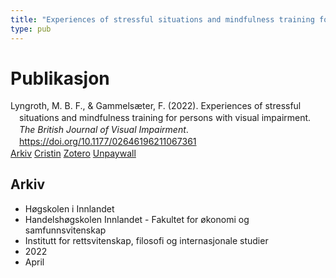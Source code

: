 ```yaml
---
title: "Experiences of stressful situations and mindfulness training for persons with visual impairment"
type: pub
---
```

<h1>Publikasjon</h1>
<article id="csl-bib-container-ESA96ZYR" class="csl-bib-container">
  <div class="csl-bib-body" style="line-height: 1.35; padding-left: 1em; text-indent:-1em;">
  <div class="csl-entry">Lyngroth, M. B. F., &amp; Gammels&#xE6;ter, F. (2022). Experiences of stressful situations and mindfulness training for persons with visual impairment. <i>The British Journal of Visual Impairment</i>. <a href="https://doi.org/10.1177/02646196211067361">https://doi.org/10.1177/02646196211067361</a></div>
</div>
  <div class="csl-bib-buttons">
    <a href="#taxonomy-article-ESA96ZYR" class="csl-bib-button">Arkiv</a>
    <a href="https://app.cristin.no/results/show.jsf?id=2018432" alt="Cristin URL" class="csl-bib-button">Cristin</a>
    <a href="http://zotero.org/groups/5022929/items/ESA96ZYR" alt="Zotero URL" class="csl-bib-button">Zotero</a>
    <a href="https://journals.sagepub.com/doi/pdf/10.1177/02646196211067361" class="csl-bib-button">Unpaywall</a>
  </div>
  <div id="csl-bib-meta-container-ESA96ZYR"></div>
</article>
<div id="csl-bib-meta-ESA96ZYR" class="csl-bib-meta">
  <article id="taxonomy-article-ESA96ZYR" class="taxonomy-article">
    <h1>Arkiv</h1>
    <ul>
      <li>Høgskolen i Innlandet</li>
      <li>Handelshøgskolen Innlandet - Fakultet for økonomi og samfunnsvitenskap</li>
      <li>Institutt for rettsvitenskap, filosofi og internasjonale studier</li>
      <li>2022</li>
      <li>April</li>
    </ul>
  </article>
</div>
